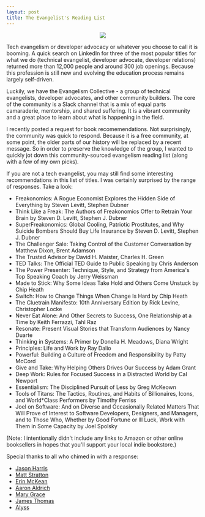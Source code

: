 ```yaml
---
layout: post
title: The Evangelist's Reading List
---
```


<div style="text-align:center"><img src ="https://typeset-beta.imgix.net/rehost%2F2016%2F9%2F13%2F9b64218a-939c-485d-89c6-ae247784ddc3.jpg" /></div>

Tech evangelism or developer advocacy or whatever you choose to call it is booming. A quick search on LinkedIn for three of the most popular titles for what we do (technical evangelist, developer advocate, developer relations) returned more than 12,000 people and around 300 job openings. Because this profession is still new and evolving the education process remains largely self-driven. 

Luckily, we have the Evangelism Collective - a group of technical evangelists, developer advocates, and other community builders. The core of the community is a Slack channel that is a mix of equal parts camaraderie, mentorship, and shared suffering. It is a vibrant community and a great place to learn about what is happening in the field. 

I recently posted a request for book recomemendations. Not surprisingly, the community was quick to respond. Because it is a free community, at some point, the older parts of our history will be replaced by a recent message. So in order to preserve the knowledge of the group, I wanted to quickly jot down this community-sourced evangelism reading list (along with a few of my own picks).

If you are not a tech evangelist, you may still find some interesting recommendations in this list of titles. I was certainly surprised by the range of responses. Take a look:

* Freakonomics: A Rogue Economist Explores the Hidden Side of Everything by Steven Levitt, Stephen Dubner
* Think Like a Freak: The Authors of Freakonomics Offer to Retrain Your Brain by Steven D. Levitt, Stephen J. Dubner 
* SuperFreakonomics: Global Cooling, Patriotic Prostitutes, and Why Suicide Bombers Should Buy Life Insurance by Steven D. Levitt, Stephen J. Dubner
* The Challenger Sale: Taking Control of the Customer Conversation by Matthew Dixon, Brent Adamson 
* The Trusted Advisor by David H. Maister, Charles H. Green
* TED Talks: The Official TED Guide to Public Speaking by Chris Anderson
* The Power Presenter: Technique, Style, and Strategy from America's Top Speaking Coach by Jerry Weissman
* Made to Stick: Why Some Ideas Take Hold and Others Come Unstuck by Chip Heath
* Switch: How to Change Things When Change Is Hard by Chip Heath
* The Cluetrain Manifesto: 10th Anniversary Edition by Rick Levine, Christopher Locke
* Never Eat Alone: And Other Secrets to Success, One Relationship at a Time by Keith Ferrazzi, Tahl Raz
* Resonate: Present Visual Stories that Transform Audiences by Nancy Duarte 
* Thinking in Systems: A Primer by Donella H. Meadows, Diana Wright 
* Principles: Life and Work by Ray Dalio
* Powerful: Building a Culture of Freedom and Responsibility by Patty McCord
* Give and Take: Why Helping Others Drives Our Success by Adam Grant
* Deep Work: Rules for Focused Success in a Distracted World by Cal Newport
* Essentialism: The Disciplined Pursuit of Less by Greg McKeown 
* Tools of Titans: The Tactics, Routines, and Habits of Billionaires, Icons, and World*Class Performers by Timothy Ferriss
* Joel on Software: And on Diverse and Occasionally Related Matters That Will Prove of Interest to Software Developers, Designers, and Managers, and to Those Who, Whether by Good Fortune or Ill Luck, Work with Them in Some Capacity by Joel Spolsky 

(Note: I intentionally didn't include any links to Amazon or other online booksellers in hopes that you'll support your local indie bookstore.)

Special thanks to all who chimed in with a response: 
* [Jason Harris](https://twitter.com/harrisja)
* [Matt Stratton](https://twitter.com/mattstratton)
* [Erin McKean](https://twitter.com/emckean)
* [Aaron Aldrich](https://twitter.com/crayzeigh) 
* [Mary Grace](https://twitter.com/mary_grace)
* [James Thomas](https://twitter.com/thomasj)
* [Alyss](https://twitter.com/PreciselyAlyss)

